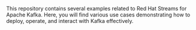 This repository contains several examples related to Red Hat Streams for Apache Kafka. Here, you will find various use cases demonstrating how to deploy, operate, and interact with Kafka effectively.

